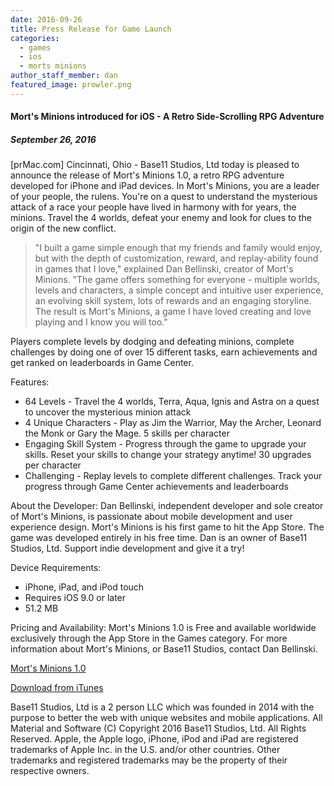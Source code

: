 ```yaml
---
date: 2016-09-26
title: Press Release for Game Launch
categories:
  - games
  - ios
  - morts minions
author_staff_member: dan
featured_image: prowler.png
---
```


#### Mort's Minions introduced for iOS - A Retro Side-Scrolling RPG Adventure

##### September 26, 2016

[prMac.com] Cincinnati, Ohio - Base11 Studios, Ltd today is pleased to announce the release of Mort's Minions 1.0, a retro RPG adventure developed for iPhone and iPad devices. In Mort's Minions, you are a leader of your people, the rulens. You're on a quest to understand the mysterious attack of a race your people have lived in harmony with for years, the minions. Travel the 4 worlds, defeat your enemy and look for clues to the origin of the new conflict.

>"I built a game simple enough that my friends and family would enjoy, but with the depth of customization, reward, and replay-ability found in games that I love," explained Dan Bellinski, creator of Mort's Minions. "The game offers something for everyone - multiple worlds, levels and characters, a simple concept and intuitive user experience, an evolving skill system, lots of rewards and an engaging storyline. The result is Mort's Minions, a game I have loved creating and love playing and I know you will too."

Players complete levels by dodging and defeating minions, complete challenges by doing one of over 15 different tasks, earn achievements and get ranked on leaderboards in Game Center.

Features:
* 64 Levels - Travel the 4 worlds, Terra, Aqua, Ignis and Astra on a quest to uncover the mysterious minion attack
* 4 Unique Characters - Play as Jim the Warrior, May the Archer, Leonard the Monk or Gary the Mage. 5 skills per character
* Engaging Skill System - Progress through the game to upgrade your skills. Reset your skills to change your strategy anytime! 30 upgrades per character
* Challenging - Replay levels to complete different challenges. Track your progress through Game Center achievements and leaderboards

About the Developer:
Dan Bellinski, independent developer and sole creator of Mort's Minions, is passionate about mobile development and user experience design. Mort's Minions is his first game to hit the App Store. The game was developed entirely in his free time. Dan is an owner of Base11 Studios, Ltd. Support indie development and give it a try!

Device Requirements:
* iPhone, iPad, and iPod touch
* Requires iOS 9.0 or later
* 51.2 MB

Pricing and Availability:
Mort's Minions 1.0 is Free and available worldwide exclusively through the App Store in the Games category. For more information about Mort's Minions, or Base11 Studios, contact Dan Bellinski.

<a title="Mort's Minions 1.0" href="http://www.mortsminions.com/" target="_blank">Mort's Minions 1.0</a>

<a title="Download from iTunes" href="https://itunes.apple.com/app/morts-minions/id1082229199" target="_blank">Download from iTunes</a>

Base11 Studios, Ltd is a 2 person LLC which was founded in 2014 with the purpose to better the web with unique websites and mobile applications. All Material and Software (C) Copyright 2016 Base11 Studios, Ltd. All Rights Reserved. Apple, the Apple logo, iPhone, iPod and iPad are registered trademarks of Apple Inc. in the U.S. and/or other countries. Other trademarks and registered trademarks may be the property of their respective owners.
